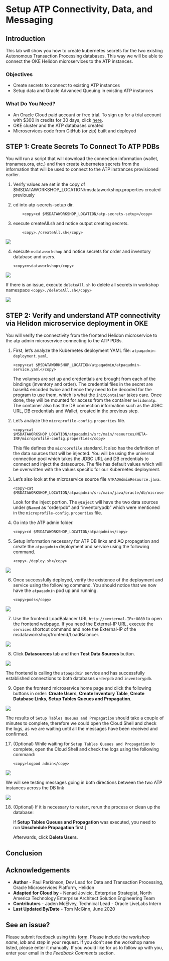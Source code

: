 # Setup ATP Connectivity, Data, and Messaging

## Introduction

This lab will show you how to create kubernetes secrets for the two existing Autonomous Transaction Processing
databases. This way we will be able to connect the OKE Helidon microservices to
the ATP instances.

### Objectives
-   Create secrets to connect to existing ATP instances
-   Setup data and Oracle Advanced Queuing in existing ATP instances

### What Do You Need?

* An Oracle Cloud paid account or free trial. To sign up for a trial account with $300 in credits for 30 days, click [here](http://oracle.com/cloud/free).
* OKE cluster and the ATP databases created
* Microservices code from GitHub (or zip) built and deployed

## **STEP 1**: Create Secrets To Connect To ATP PDBs
You will run a script that will download the connection information (wallet, tnsnames.ora, etc.) and then create kubernetes secrets from the information that will be used to connect to the ATP instrances provisioned earlier.

1.  Verify values are set in the copy of $MSDATAWORKSHOP_LOCATION/msdataworkshop.properties created previously

2.  cd into atp-secrets-setup dir.

    ```
        <copy>cd $MSDATAWORKSHOP_LOCATION/atp-secrets-setup</copy>
    ```

3.  execute createAll.sh and notice output creating secrets.

    ```
        <copy>./createAll.sh</copy>
    ```

  ![](images/createAll.png " ")

4.  execute `msdataworkshop` and notice secrets for order and inventory database and users.
    ```
    <copy>msdataworkshop</copy>
    ```

  ![](images/createAll.png " ")

  If there is an issue, execute `deleteAll.sh` to delete all secrets in workshop namespace
    ```
    <copy>./deleteAll.sh</copy>
    ```

  ![](images/deleteAll.png " ")


## **STEP 2**: Verify and understand ATP connectivity via Helidon microservice deployment in OKE
You will verify the connectivity from the frontend Helidon microservice to the atp admin microservice connecting to the ATP PDBs.

1.  First, let’s analyze the Kubernetes deployment YAML file: `atpaqadmin-deployment.yaml`.

    ```
    <copy>cat $MSDATAWORKSHOP_LOCATION/atpaqadmin/atpaqadmin-service.yaml</copy>
    ```

    The volumes are set up and credentials are brought from each of the bindings
    (inventory and order). The credential files in the secret are base64 encoded
    twice and hence they need to be decoded for the program to use them, which
    is what the `initContainer` takes care. Once done, they will be mounted for
    access from the container `helidonatp`. The container also has the DB
    connection information such as the JDBC URL, DB credentials and Wallet,
    created in the previous step.

2.  Let’s analyze the `microprofile-config.properties` file.

    ```
    <copy>cat $MSDATAWORKSHOP_LOCATION/atpaqadmin/src/main/resources/META-INF/microprofile-config.properties</copy>
    ```

    This file defines the `microprofile` standard. It also has the definition of
    the data sources that will be injected. You will be using the universal
    connection pool which takes the JDBC URL and DB credentials to connect and
    inject the datasource. The file has default values which will be overwritten
    with the values specific for our Kubernetes deployment.

3.  Let’s also look at the microservice source file `ATPAQAdminResource.java`.

    ```
    <copy>cat $MSDATAWORKSHOP_LOCATION/atpaqadmin/src/main/java/oracle/db/microservices/ATPAQAdminResource.java</copy>
    ```

    Look for the inject portion. The `@Inject` will have the two data sources
    under `@Named` as “orderpdb” and “inventorypdb” which were mentioned in the
    `microprofile-config.properties` file.

4.  Go into the ATP admin folder.

    ```
    <copy>cd $MSDATAWORKSHOP_LOCATION/atpaqadmin</copy>
    ```


5.  Setup information necessary for ATP DB links and AQ propagation and create the `atpaqadmin` deployment and service using the following command.

    ```
    <copy>./deploy.sh</copy>
    ```

  ![](images/2d0ad754b2c2fa85abe1f3dd6dbdf367.png " ")

6.  Once successfully deployed, verify the existence of the deployment and
    service using the following command. You should notice that we now have the
    `atpaqadmin` pod up and running.

    ```
    <copy>pods</copy>
    ```

  ![](images/33ed0b2b6316c6cdbbb2939947759119.png " ")

7.  Use the frontend LoadBalancer URL `http://<external-IP>:8080` to open the frontend webpage. If you need the External-IP URL, execute the `services` shortcut command and note the External-IP of the msdataworkshop/frontend/LoadBalancer.

  ![](images/testdatasourcescreen.png " ")

8. Click **Datasources** tab and then **Test Data Sources** button.

  ![](images/testdatasourcescreen-withoutput.png " ")

  The frontend is calling the `atpaqadmin` service and has successfully established
  connections to both databases `orderpdb` and `inventorypdb`.

9.  Open the frontend microservice home page and click the following buttons in
    order: **Create Users**, **Create Inventory Table**, **Create Database Links**,
    **Setup Tables Queues and Propagation**.

  ![](images/setupteardownpage.png " ")

  The results of `Setup Tables Queues and Propagation` should take a couple of minutes
  to complete, therefore we could open the Cloud Shell and check the logs, as we
  are waiting until all the messages have been received and confirmed.

17. (Optional) While waiting for `Setup Tables Queues and Propagation` to complete, open the Cloud Shell and check the logs using the following command:

    ```
    <copy>logpod admin</copy>
    ```

  ![](images/6edf793e660c40736681881d4d59362e.png " ")

  We will see testing messages going in both directions between the two ATP
  instances across the DB link

  ![](images/cf0526b6ef1c3f21bb865947462bdb17.png " ")

18. (Optional) If it is necessary to restart, rerun the process or clean up the
    database:

    If **Setup Tables Queues and Propagation** was executed, you need to run
    **Unschedule Propagation** first.]

    Afterwards, click **Delete Users**.


## Conclusion

## Acknowledgements
* **Author** - Paul Parkinson, Dev Lead for Data and Transaction Processing, Oracle Microservices Platform, Helidon
* **Adapted for Cloud by** -  Nenad Jovicic, Enterprise Strategist, North America Technology Enterprise Architect Solution Engineering Team
* **Contributors** - Jaden McElvey, Technical Lead - Oracle LiveLabs Intern
* **Last Updated By/Date** - Tom McGinn, June 2020

## See an issue?
Please submit feedback using this [form](https://apexapps.oracle.com/pls/apex/f?p=133:1:::::P1_FEEDBACK:1). Please include the *workshop name*, *lab* and *step* in your request.  If you don't see the workshop name listed, please enter it manually. If you would like for us to follow up with you, enter your email in the *Feedback Comments* section.

